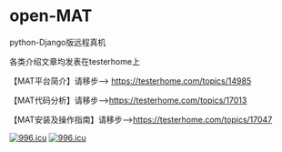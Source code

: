 # open-MAT
python-Django版远程真机

各类介绍文章均发表在testerhome上

【MAT平台简介】请移步--> https://testerhome.com/topics/14985

【MAT代码分析】请移步-->https://testerhome.com/topics/17013

【MAT安装及操作指南】请移步-->https://testerhome.com/topics/17047

<a href="https://996.icu"><img src="https://img.shields.io/badge/link-996.icu-red.svg" alt="996.icu" /></a>
[![996.icu](https://img.shields.io/badge/link-996.icu-red.svg)](https://996.icu)
